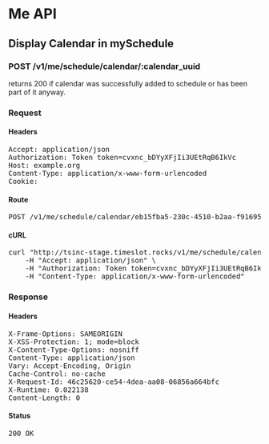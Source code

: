 # Me API

## Display Calendar in mySchedule

### POST /v1/me/schedule/calendar/:calendar_uuid

returns 200 if calendar was successfully added to schedule or has been part of it anyway.
### Request

#### Headers

<pre>Accept: application/json
Authorization: Token token=cvxnc_bDYyXFjIi3UEtRqB6IkVc
Host: example.org
Content-Type: application/x-www-form-urlencoded
Cookie: </pre>

#### Route

<pre>POST /v1/me/schedule/calendar/eb15fba5-230c-4510-b2aa-f91695b0dedb</pre>

#### cURL

<pre class="request">curl &quot;http://tsinc-stage.timeslot.rocks/v1/me/schedule/calendar/eb15fba5-230c-4510-b2aa-f91695b0dedb&quot; -d &#39;&#39; -X POST \
	-H &quot;Accept: application/json&quot; \
	-H &quot;Authorization: Token token=cvxnc_bDYyXFjIi3UEtRqB6IkVc&quot; \
	-H &quot;Content-Type: application/x-www-form-urlencoded&quot;</pre>

### Response

#### Headers

<pre>X-Frame-Options: SAMEORIGIN
X-XSS-Protection: 1; mode=block
X-Content-Type-Options: nosniff
Content-Type: application/json
Vary: Accept-Encoding, Origin
Cache-Control: no-cache
X-Request-Id: 46c25620-ce54-4dea-aa08-06856a664bfc
X-Runtime: 0.022138
Content-Length: 0</pre>

#### Status

<pre>200 OK</pre>

